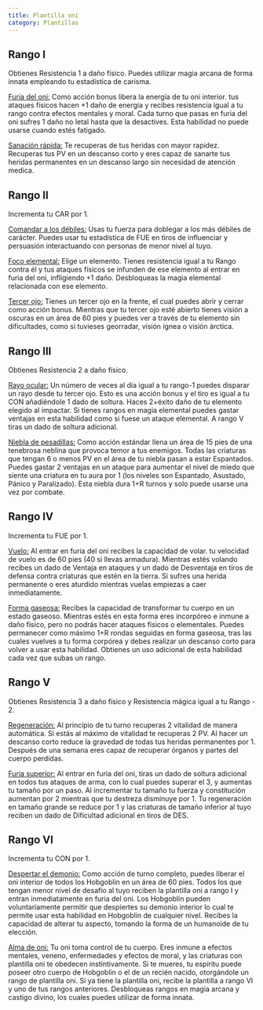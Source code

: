 ```yaml
---
title: Plantilla oni
category: Plantillas
---
```


## Rango I

Obtienes Resistencia 1 a daño físico. Puedes utilizar magia arcana de forma innata empleando tu estadística de carisma.

<u>Furia del oni:</u> Como acción bonus libera la energía de tu oni interior. tus ataques físicos hacen +1 daño de energía y recibes resistencia igual a tu rango contra efectos mentales y moral. Cada turno que pasas en furia del oni sufres 1 daño no letal hasta que la desactives. Esta habilidad no puede usarse cuando estés fatigado.

<u>Sanación rápida:</u> Te recuperas de tus heridas con mayor rapidez. Recuperas tus PV en un descanso corto y eres capaz de sanarte tus heridas permanentes en un descanso largo sin necesidad de atención medica.

## Rango II

Incrementa tu CAR por 1.

<u>Comandar a los débiles:</u> Usas tu fuerza para doblegar a los más débiles de carácter. Puedes usar tu estadística de FUE en tiros de influenciar y persuasión interactuando con personas de menor nivel al tuyo. 

<u>Foco elemental:</u> Elige un elemento. Tienes resistencia igual a tu Rango contra él y tus ataques físicos se infunden de ese elemento al entrar en furia del oni, infligiendo +1 daño. Desbloqueas la magia elemental relacionada con ese elemento.

<u>Tercer ojo:</u> Tienes un tercer ojo en la frente, el cual puedes abrir y cerrar como acción bonus. Mientras que tu tercer ojo esté abierto tienes visión a oscuras en un área de 60 pies y puedes ver a través de tu elemento sin dificultades, como si tuvieses georradar, visión ígnea o visión árctica.

## Rango III

Obtienes Resistencia 2 a daño físico.

<u>Rayo ocular:</u> Un número de veces al día igual a tu rango-1 puedes disparar un rayo desde tu tercer ojo. Esto es una acción bonus y el tiro es igual a tu CON añadiéndole 1 dado de soltura. Haces 2+éxito daño de tu elemento elegido al impactar. Si tienes rangos en magia elemental puedes gastar ventajas en esta habilidad como si fuese un ataque elemental. A rango V tiras un dado de soltura adicional.

<u>Niebla de pesadillas:</u> Como acción estándar llena un área de 15 pies de una tenebrosa neblina que provoca temor a tus enemigos. Todas las criaturas que tengan 6 o menos PV en el área de tu niebla pasan a estar Espantados. Puedes gastar 2 ventajas en un ataque para aumentar el nivel de miedo que siente una criatura en tu aura por 1 (los niveles son Espantado, Asustado, Pánico y Paralizado). Esta niebla dura 1+R turnos y solo puede usarse una vez por combate.

## Rango IV

Incrementa tu FUE por 1.

<u>Vuelo:</u> Al entrar en furia del oni recibes la capacidad de volar. tu velocidad de vuelo es de 60 pies (40 si llevas armadura). Mientras estés volando recibes un dado de Ventaja en ataques y un dado de Desventaja en tiros de defensa contra criaturas que estén en la tierra. Si sufres una herida permanente o eres aturdido mientras vuelas empiezas a caer inmediatamente.

<u>Forma gaseosa:</u> Recibes la capacidad de transformar tu cuerpo en un estado gaseoso. Mientras estés en esta forma eres incorpóreo e inmune a daño físico, pero no podrás hacer ataques físicos o elementales. Puedes permanecer como máximo 1+R rondas seguidas en forma gaseosa, tras las cuales vuelves a tu forma corpórea y debes realizar un descanso corto para volver a usar esta habilidad. Obtienes un uso adicional de esta habilidad cada vez que subas un rango.

## Rango V

Obtienes Resistencia 3 a daño físico y Resistencia mágica igual a tu Rango - 2. 

<u>Regeneración:</u> Al principio de tu turno recuperas 2 vitalidad de manera automática. Si estás al máximo de vitalidad te recuperas 2 PV. Al hacer un descanso corto reduce la gravedad de todas tus heridas permanentes por 1. Después de una semana eres capaz de recuperar órganos y partes del cuerpo perdidas.

<u>Furia superior:</u> Al entrar en furia del oni, tiras un dado de soltura adicional en todos tus ataques de arma, con lo cual puedes superar el 3, y aumentas tu tamaño por un paso. Al incrementar tu tamaño tu fuerza y constitución aumentan por 2 mientras que tu destreza disminuye por 1. Tu regeneración en tamaño grande se reduce por 1 y las criaturas de tamaño inferior al tuyo reciben un dado de Dificultad adicional en tiros de DES.

## Rango VI

Incrementa tu CON por 1.

<u>Despertar el demonio:</u> Como acción de turno completo, puedes liberar el oni interior de todos los Hobgoblin en un área de 60 pies. Todos los que tengan menor nivel de desafío al tuyo reciben la plantilla oni a rango I y entran inmediatamente en furia del oni. Los Hobgoblin pueden voluntariamente permitir que despiertes su demonio interior lo cual te permite usar esta habilidad en Hobgoblin de cualquier nivel. Recibes la capacidad de alterar tu aspecto, tomando la forma de un humanoide de tu elección.

<u>Alma de oni:</u> Tu oni toma control de tu cuerpo. Eres inmune a efectos mentales, veneno, enfermedades y efectos de moral, y las criaturas con plantilla oni te obedecen instintivamente. Si te mueres, tu espíritu puede poseer otro cuerpo de Hobgoblin o el de un recién nacido, otorgándole un rango de plantilla oni. Si ya tiene la plantilla oni, recibe la plantilla a rango VI y uno de tus rangos anteriores. Desbloqueas rangos en magia arcana y castigo divino, los cuales puedes utilizar de forma innata.